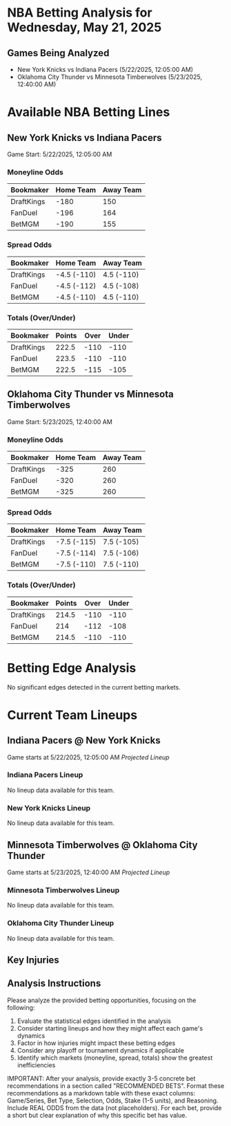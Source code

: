# NBA Betting Analysis for Wednesday, May 21, 2025

## Games Being Analyzed

- New York Knicks vs Indiana Pacers (5/22/2025, 12:05:00 AM)
- Oklahoma City Thunder vs Minnesota Timberwolves (5/23/2025, 12:40:00 AM)

# Available NBA Betting Lines

## New York Knicks vs Indiana Pacers
Game Start: 5/22/2025, 12:05:00 AM

### Moneyline Odds
| Bookmaker | Home Team | Away Team |
|-----------|-----------|----------|
| DraftKings | -180 | 150 |
| FanDuel | -196 | 164 |
| BetMGM | -190 | 155 |

### Spread Odds
| Bookmaker | Home Team | Away Team |
|-----------|-----------|----------|
| DraftKings | -4.5 (-110) | 4.5 (-110) |
| FanDuel | -4.5 (-112) | 4.5 (-108) |
| BetMGM | -4.5 (-110) | 4.5 (-110) |

### Totals (Over/Under)
| Bookmaker | Points | Over | Under |
|-----------|--------|------|-------|
| DraftKings | 222.5 | -110 | -110 |
| FanDuel | 223.5 | -110 | -110 |
| BetMGM | 222.5 | -115 | -105 |


## Oklahoma City Thunder vs Minnesota Timberwolves
Game Start: 5/23/2025, 12:40:00 AM

### Moneyline Odds
| Bookmaker | Home Team | Away Team |
|-----------|-----------|----------|
| DraftKings | -325 | 260 |
| FanDuel | -320 | 260 |
| BetMGM | -325 | 260 |

### Spread Odds
| Bookmaker | Home Team | Away Team |
|-----------|-----------|----------|
| DraftKings | -7.5 (-115) | 7.5 (-105) |
| FanDuel | -7.5 (-114) | 7.5 (-106) |
| BetMGM | -7.5 (-110) | 7.5 (-110) |

### Totals (Over/Under)
| Bookmaker | Points | Over | Under |
|-----------|--------|------|-------|
| DraftKings | 214.5 | -110 | -110 |
| FanDuel | 214 | -112 | -108 |
| BetMGM | 214.5 | -110 | -110 |


# Betting Edge Analysis

No significant edges detected in the current betting markets.

# Current Team Lineups

## Indiana Pacers @ New York Knicks
Game starts at 5/22/2025, 12:05:00 AM
*Projected Lineup*

### Indiana Pacers Lineup
No lineup data available for this team.

### New York Knicks Lineup
No lineup data available for this team.


## Minnesota Timberwolves @ Oklahoma City Thunder
Game starts at 5/23/2025, 12:40:00 AM
*Projected Lineup*

### Minnesota Timberwolves Lineup
No lineup data available for this team.

### Oklahoma City Thunder Lineup
No lineup data available for this team.



## Key Injuries


## Analysis Instructions

Please analyze the provided betting opportunities, focusing on the following:

1. Evaluate the statistical edges identified in the analysis
2. Consider starting lineups and how they might affect each game's dynamics
3. Factor in how injuries might impact these betting edges
4. Consider any playoff or tournament dynamics if applicable
5. Identify which markets (moneyline, spread, totals) show the greatest inefficiencies

IMPORTANT: After your analysis, provide exactly 3-5 concrete bet recommendations in a section called "RECOMMENDED BETS". Format these recommendations as a markdown table with these exact columns: Game/Series, Bet Type, Selection, Odds, Stake (1-5 units), and Reasoning. Include REAL ODDS from the data (not placeholders). For each bet, provide a short but clear explanation of why this specific bet has value.